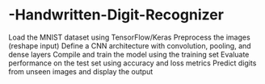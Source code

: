 # -Handwritten-Digit-Recognizer
Load the MNIST dataset using TensorFlow/Keras 
Preprocess the images (reshape input) Define a CNN architecture with convolution, pooling, and dense layers
Compile and train the model using the training set
Evaluate performance on the test set using accuracy and loss metrics
Predict digits from unseen images and display the output
